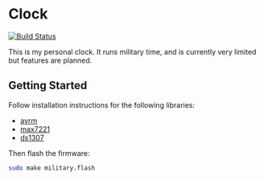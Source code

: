 # Clock

[![Build Status](https://travis-ci.org/nixpulvis/clock.svg?branch=master)](https://travis-ci.org/nixpulvis/clock)

This is my personal clock. It runs military time, and is currently very limited
but features are planned.

## Getting Started

Follow installation instructions for the following libraries:

- [avrm](https://github.com/nixpulvis/avrm)
- [max7221](https://github.com/nixpulvis/max7221)
- [ds1307](https://github.com/nixpulvis/ds1307)

Then flash the firmware:

```sh
sudo make military.flash
```
